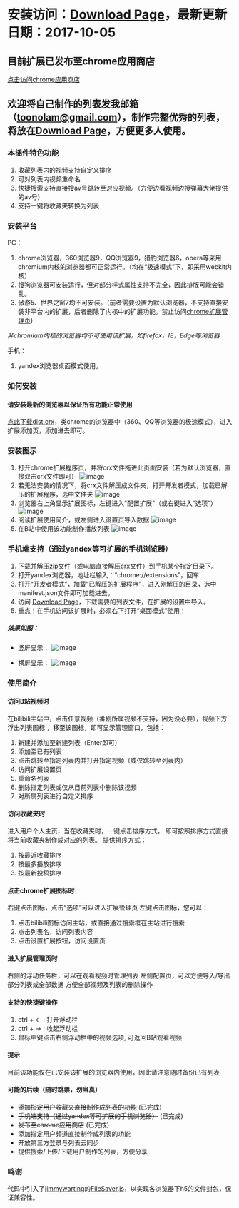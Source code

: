 # 安装访问：[Download Page](https://tohno-kun.github.io/bilibili-playlist/download-page/)，最新更新日期：2017-10-05

## 目前扩展已发布至chrome应用商店

[点击访问chrome应用商店](https://chrome.google.com/webstore/detail/fnfkcnlalnhnkdlglnbpdhdacphcnlgd)

## 欢迎将自己制作的列表发我邮箱（toonolam@gmail.com），制作完整优秀的列表，将放在[Download Page](https://tohno-kun.github.io/bilibili-playlist/download-page/)，方便更多人使用。

### 本插件特色功能

1. 收藏列表内的视频支持自定义排序
2. 可对列表内视频重命名
3. 快捷搜索支持直接搜av号跳转至对应视频。（方便边看视频边搜弹幕大佬提供的av号）
4. 支持一键将收藏夹转换为列表

### 安装平台
PC：
1. chrome浏览器，360浏览器9，QQ浏览器9，猎豹浏览器6，opera等采用chromium内核的浏览器都可正常运行。（均在“极速模式”下，即采用webkit内核）
2. 搜狗浏览器可安装运行，但对部分样式属性支持不完全，因此排版可能会错乱。
3. 傲游5、世界之窗7均不可安装。（前者需要设置为默认浏览器，不支持直接安装非平台内的扩展，后者删除了内核中的扩展功能。禁止访问[chrome扩展管理页](chrome://extensions))

*非chromium内核的浏览器均不可使用该扩展，如firefox，IE，Edge等浏览器*

手机：
1. yandex浏览器桌面模式使用。

### 如何安装

#### 请安装最新的浏览器以保证所有功能正常使用

[点此下载dist.crx](https://github.com/tohno-kun/bilibili-playlist/raw/master/dist.crx)，类chrome的浏览器中（360、QQ等浏览器的极速模式），进入扩展添加页，添加进去即可。

### 安装图示

1. 打开chrome扩展程序页，并将crx文件拖进此页面安装（若为默认浏览器，直接双击crx文件即可）
![image](https://raw.githubusercontent.com/tohno-kun/bilibili-playlist/master/intro_pic/1.png)
2. 若无法安装的情况下，将crx文件解压成文件夹，打开开发者模式，加载已解压的扩展程序，选中文件夹
![image](https://raw.githubusercontent.com/tohno-kun/bilibili-playlist/master/intro_pic/2.png)
3. 浏览器右上角显示扩展图标，左键进入"配置扩展"（或右键进入“选项”）
![image](https://raw.githubusercontent.com/tohno-kun/bilibili-playlist/master/intro_pic/3.png)
4. 阅读扩展使用简介，或左侧进入设置页导入数据
![image](https://raw.githubusercontent.com/tohno-kun/bilibili-playlist/master/intro_pic/4.png)
5. 在B站中使用该功能制作播放列表
![image](https://raw.githubusercontent.com/tohno-kun/bilibili-playlist/master/intro_pic/5.png)

### 手机端支持（通过yandex等可扩展的手机浏览器）

1. 下载并解压[zip文件](https://github.com/tohno-kun/bilibili-playlist/raw/master/dist.zip)（或电脑直接解压crx文件）到手机某个指定目录下。
2. 打开yandex浏览器，地址栏输入：“chrome://extensions”，回车
3. 打开“开发者模式”，加载“已解压的扩展程序”，进入刚解压的目录，选中manifest.json文件即可加载进去。
4. 访问 [Download Page](https://tohno-kun.github.io/bilibili-playlist/download-page/)，下载需要的列表文件，在扩展的设置中导入。
5. 重点！在手机访问该扩展时，必须右下打开“桌面模式”使用！

##### 效果如图：

- 竖屏显示：
![image](https://raw.githubusercontent.com/tohno-kun/bilibili-playlist/master/intro_pic/shu.png)

- 横屏显示：
![image](https://raw.githubusercontent.com/tohno-kun/bilibili-playlist/master/intro_pic/heng.png)

### 使用简介

#### 访问B站视频时
在bilibili主站中，点击任意视频（番剧所属视频不支持，因为没必要），视频下方浮出列表图标 ，移至该图标，即可显示管理窗口，包括：
1. 新建并添加至新建列表（Enter即可）
2. 添加至已有列表
3. 点击跳转至指定列表内并打开指定视频（或仅跳转至列表内）
4. 访问扩展设置页
5. 重命名列表
6. 删除指定列表或仅从目前列表中删除该视频
7. 对所属列表进行自定义排序

#### 访问收藏夹时
进入用户个人主页，当在收藏夹时，一键点击排序方式，
即可按照排序方式直接将当前收藏夹制作成对应的列表。
提供排序方式：
1. 按最近收藏排序
2. 按最多播放排序
3. 按最新投稿排序

#### 点击chrome扩展图标时

右键点击图标，点击“选项”可以进入扩展管理页
左键点击图标，您可以：
1. 点击bilibili图标访问主站，或直接通过搜索框在主站进行搜索
2. 点击列表名，访问列表内容
3. 点击设置扩展按钮，访问设置页

#### 进入扩展管理页时

右侧的浮动任务栏，可以在观看视频时管理列表
左侧配置页，可以方便导入/导出部分列表或全部数据
方便全部视频及列表的删除操作

#### 支持的快捷键操作

1. ctrl + ← : 打开浮动栏
2. ctrl + → : 收起浮动栏
3. 鼠标中键点击右侧浮动栏中的视频选项, 可返回B站观看视频

#### 提示

目前该功能仅在已安装该扩展的浏览器内使用，因此请注意随时备份已有列表

#### 可能的后续（随时跳票，勿当真）

- ~~添加指定用户收藏夹直接制作成列表的功能~~ (已完成)
- ~~手机端支持（通过yandex等可扩展的手机浏览器）~~ (已完成)
- ~~发布至chrome应用商店~~ (已完成)
- 添加指定用户频道直接制作成列表的功能
- 开放第三方登录与列表云同步
- 提供搜索/上传/下载用户制作的列表，方便分享

### 鸣谢

代码中引入了[jimmywarting](https://github.com/jimmywarting)的[FileSaver.js](https://github.com/tohno-kun/FileSaver.js)，以实现各浏览器下h5的文件封包，保证兼容性。
